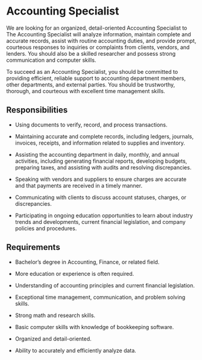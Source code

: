 # Accounting Specialist

We are looking for an organized, detail-oriented Accounting Specialist to The Accounting Specialist will analyze information, maintain complete and accurate records, assist with routine accounting duties, and provide prompt, courteous responses to inquiries or complaints from clients, vendors, and lenders. You should also be a skilled researcher and possess strong communication and computer skills.

To succeed as an Accounting Specialist, you should be committed to providing efficient, reliable support to accounting department members, other departments, and external parties. You should be trustworthy, thorough, and courteous with excellent time management skills.

## Responsibilities

* Using documents to verify, record, and process transactions.

* Maintaining accurate and complete records, including ledgers, journals, invoices, receipts, and information related to supplies and inventory.

* Assisting the accounting department in daily, monthly, and annual activities, including generating financial reports, developing budgets, preparing taxes, and assisting with audits and resolving discrepancies.

* Speaking with vendors and suppliers to ensure charges are accurate and that payments are received in a timely manner.

* Communicating with clients to discuss account statuses, charges, or discrepancies.

* Participating in ongoing education opportunities to learn about industry trends and developments, current financial legislation, and company policies and procedures.

## Requirements

* Bachelor’s degree in Accounting, Finance, or related field.

* More education or experience is often required.

* Understanding of accounting principles and current financial legislation.

* Exceptional time management, communication, and problem solving skills.

* Strong math and research skills.

* Basic computer skills with knowledge of bookkeeping software.

* Organized and detail-oriented.

* Ability to accurately and efficiently analyze data.

